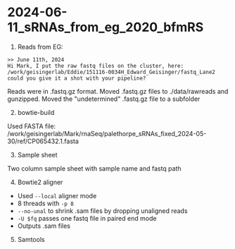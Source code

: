 # 2024-06-11_sRNAs_from_eg_2020_bfmRS

1. Reads from EG:

```text
>> June 11th, 2024
Hi Mark, I put the raw fastq files on the cluster, here:
/work/geisingerlab/Eddie/151116-0034H_Edward_Geisinger/fastq_Lane2
could you give it a shot with your pipeline?
```

Reads were in .fastq.gz format.  Moved .fastq.gz files to ./data/rawreads and gunzipped.
Moved the "undetermined" .fastq.gz file to a subfolder

2. bowtie-build

Used FASTA file: /work/geisingerlab/Mark/rnaSeq/palethorpe_sRNAs_fixed_2024-05-30/ref/CP065432.1.fasta

3. Sample sheet

Two column sample sheet with sample name and fastq path

4. Bowtie2 aligner

- Used `--local` aligner mode
- 8 threads with `-p 8`
- `--no-unal` to shrink .sam files by dropping unaligned reads
- `-U $fq` passes one fastq file in paired end mode
- Outputs .sam files

5. Samtools



